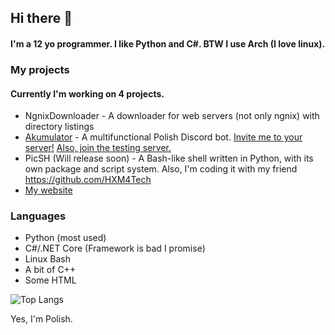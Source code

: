 ## Hi there 👋
#### I'm a 12 yo programmer. I like Python and C#. BTW I use Arch (I love linux). 

### My projects
#### Currently I'm working on 4 projects.
* NgnixDownloader - A downloader for web servers (not only ngnix) with directory listings
* [Akumulator](https://ggorg.tk/dc) - A multifunctional Polish Discord bot. [Invite me to your server!](https://ggorg.tk/bot) [Also, join the testing server.](https://ggorg.tk/dc)
* PicSH (Will release soon) - A Bash-like shell written in Python, with its own package and script system. Also, I'm coding it with my friend https://github.com/HXM4Tech
* [My website](https://ggorg.tk)

### Languages

* Python (most used)
* C#/.NET Core (Framework is bad I promise)
* Linux Bash
* A bit of C++
* Some HTML

![Top Langs](https://github-readme-stats.vercel.app/api/top-langs/?username=GGORG0&count_private=true&theme=dark&show_icons=true&hide_langs_below=1")

Yes, I'm Polish.
